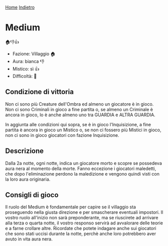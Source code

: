 [Home](/wherewolf-rules)
[Indietro](..)

# Medium

<span class='emoji'>🏠👎👍</span>

- Fazione: Villaggio <span class='emoji'>🏠</span>
- Aura: bianca <span class='emoji'>👎</span>
- Mistico: sì <span class='emoji'>👍</span>
- Difficoltà: <span class='emoji'>🌙</span>

## Condizione di vittoria

Non ci sono più Creature dell'Ombra ed almeno un giocatore è in gioco. Non ci sono Criminali in gioco a fine partita o, se almeno un Criminale è ancora in gioco, lo è anche almeno uno tra GUARDIA e ALTRA GUARDIA.

In aggiunta alle condizioni qui sopra, se è in gioco l'Inquisizione, a fine partita è ancora in gioco un Mistico o, se non ci fossero più Mistici in gioco, non ci sono in gioco giocatori con fazione Inquisizione.

## Descrizione

Dalla 2a notte, ogni notte, indica un giocatore morto e scopre se possedeva aura nera al momento della morte. Fanno eccezione i giocatori maledetti, che dopo l'eliminazione perdono la maledizione e vengono quindi visti con la loro aura originaria.

## Consigli di gioco

Il ruolo del Medium è fondamentale per capire se il villaggio sta proseguendo nella giusta direzione e per smascherare eventuali impostori. Il vostro ruolo all'inizio non sarà preponderante, ma se riuscirete ad arrivare alla terza o quarta notte, il vostro responso servirà ad avvalorare delle teorie e a farne crollare altre. Ricordate che potete indagare anche sui giocatori che sono stati uccisi durante la notte, perchè anche loro potrebbero aver avuto in vita aura nera.
